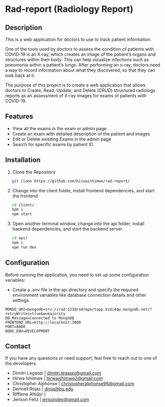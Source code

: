 # Rad-report (Radiology Report)

## Description

This is a web application for doctors to use to track patient information.

One of the tools used by doctors to assess the condition of patients with COVID-19 is an X-ray, which creates an image of the patient’s organs and structures within their body. This can help visualize infections such as pneumonia within a patient’s lungs. After performing an x-ray, doctors need a way to record information about what they discovered, so that they can look back at it.

The purpose of this project is to create a web application that allows doctors to Create, Read, Update, and Delete (CRUD) structured radiology reports as an assessment of X-ray images for exams of patients with COVID-19.

## Features

- View all the exams in the exam or admin page
- Create an exam with detailed description of the patient and images
- Edit or Delete exisiting Exams in the admin page
- Search for specific exams by patient ID

## Installation

1. Clone the Repository

```bash
   git clone https://github.com/hirwaishimwe/rad-report/
```

2. Change into the client folder, install frontend dependencies, and start the frontend

```bash
   cd client/
   npm i
   npm start
```

3. Open another terminal window, change into the api folder, install backend dependencies, and start the backend server

```bash
   cd api/
   npm i
   npm run dev
```

## Configuration

Before running the application, you need to set up some configuration variables:

- Create a .env file in the api directory and specify the required environment variables like database connection details and other settings.

```plaintext
MONGO_URI=mongodb+srv://rad:123@radreportapp.ksdi4qw.mongodb.net/?retryWrites=true&w=majority
DB_Message=Connected to MongoDB
FRONTEND_URL=http://localhost:3000
PORT=8000
NODE_ENV=DEVELOPMENT
```

## Contact

If you have any questions or need support, feel free to reach out to one of the developers.

- Dimitri Legaspi | dimitri.legaspi@gmail.com
- Hirwa Ishimwe | hirwaishimwe2@gmail.com
- Christopher Alphonse | christopheralphonse96@gmail.com
- Derinell Rojas | droja@bu.edu
- Rifflene Altidor |
- Jerison Feliz | jerisondev@gmail.com
